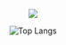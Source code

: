<p align="center">
  <a href="https://github.com/QingDian-Fan">
    <img src="https://github-readme-stats.vercel.app/api?username=QingDian-Fan&show_icons=true&theme=transparent&title_color=65b587&icon_color=7dc09a&border_color=7dc09a" />
  </a>
</p>

<p align="center">
<img src="https://github-readme-stats.vercel.app/api/top-langs/?username=QingDian-Fan&size_weight=0.5&count_weight=0.5&langs_count=8" alt="Top Langs" style="zoom:100%;" />
</p>
